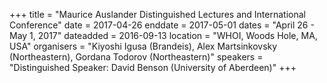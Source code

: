 +++
title = "Maurice Auslander Distinguished Lectures and International Conference"
date = 2017-04-26
enddate = 2017-05-01
dates = "April 26 - May 1, 2017"
dateadded = 2016-09-13
location = "WHOI, Woods Hole, MA, USA"
organisers = "Kiyoshi Igusa (Brandeis), Alex Martsinkovsky (Northeastern), Gordana Todorov (Northeastern)"
speakers = "Distinguished Speaker: David Benson (University of Aberdeen)"
+++
